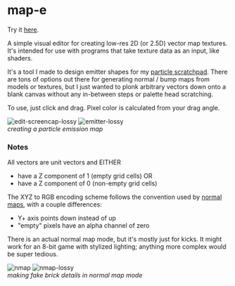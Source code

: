 # map-e

Try it [here](https://map-e.netlify.app).

A simple visual editor for creating low-res 2D (or 2.5D) vector map textures. It's intended for use with programs that take texture data as an input, like shaders.

It's a tool I made to design emitter shapes for my [particle scratchpad](https://github.com/georgeolee/p-widge). There are tons of options out there for generating normal / bump maps from models or textures, but I just wanted to plonk arbitrary vectors down onto a blank canvas without any in-between steps or palette head scratching.

To use, just click and drag. Pixel color is calculated from your drag angle.

![edit-screencap-lossy](https://user-images.githubusercontent.com/62530485/185225449-22f8043e-6ae8-431c-894a-2683cdc51523.gif)
![emitter-lossy](https://user-images.githubusercontent.com/62530485/185469727-cd0df09c-f406-43b4-8be2-732b93360939.gif)\
*creating a particle emission map*


### Notes

All vectors are unit vectors and EITHER
- have a Z component of 1 (empty grid cells) OR
- have a Z component of 0 (non-empty grid cells)


The XYZ to RGB encoding scheme follows the convention used by [normal maps](https://en.wikipedia.org/wiki/Normal_mapping), with a couple differences:

- Y+ axis points down instead of up
- "empty" pixels have an alpha channel of zero

There is an actual normal map mode, but it's mostly just for kicks. It might work for an 8-bit game with stylized lighting; anything more complex would be super tedious.

![nmap](https://user-images.githubusercontent.com/62530485/187300672-d31bb07e-72df-41ee-b1e7-24c6509d325c.png)
![nmap-lossy](https://user-images.githubusercontent.com/62530485/187298979-99760a5d-335e-4684-aba7-793372b64637.gif)\
*making fake brick details in normal map mode*


